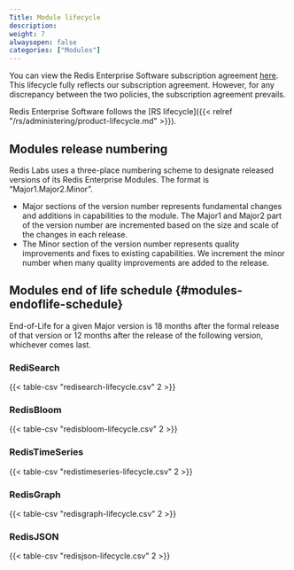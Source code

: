 ```yaml
---
Title: Module lifecycle
description:
weight: 7
alwaysopen: false
categories: ["Modules"]
---
```

You can view the Redis Enterprise Software subscription agreement [here](https://redislabs.com/company/terms-of-use#software).
This lifecycle fully reflects our subscription agreement.
However, for any discrepancy between the two policies, the subscription agreement prevails.

Redis Enterprise Software follows the [RS lifecycle]({{< relref "/rs/administering/product-lifecycle.md" >}}).

## Modules release numbering

Redis Labs uses a three-place numbering scheme to designate released versions of its Redis Enterprise Modules.
The format is “Major1.Major2.Minor”.

- Major sections of the version number represents fundamental changes and additions in
    capabilities to the module. The Major1 and Major2 part of the
    version number are incremented based on the size and scale of the changes in each
    release.
- The Minor section of the version number represents quality improvements and fixes to
    existing capabilities. We increment the minor number when many quality improvements
    are added to the release.

## Modules end of life schedule {#modules-endoflife-schedule}

End-of-Life for a given Major version is 18 months after the formal release of
that version or 12 months after the release of the following version, whichever comes last.

### RediSearch

{{< table-csv "redisearch-lifecycle.csv" 2 >}}

### RedisBloom

{{< table-csv "redisbloom-lifecycle.csv" 2 >}}

### RedisTimeSeries

{{< table-csv "redistimeseries-lifecycle.csv" 2 >}}

### RedisGraph

{{< table-csv "redisgraph-lifecycle.csv" 2 >}}

### RedisJSON

{{< table-csv "redisjson-lifecycle.csv" 2 >}}

